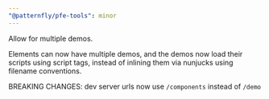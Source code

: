 ```yaml
---
"@patternfly/pfe-tools": minor
---
```


Allow for multiple demos.

Elements can now have multiple demos, and the demos now load their scripts using script tags,
instead of inlining them via nunjucks using filename conventions.

BREAKING CHANGES: dev server urls now use `/components` instead of `/demo`
